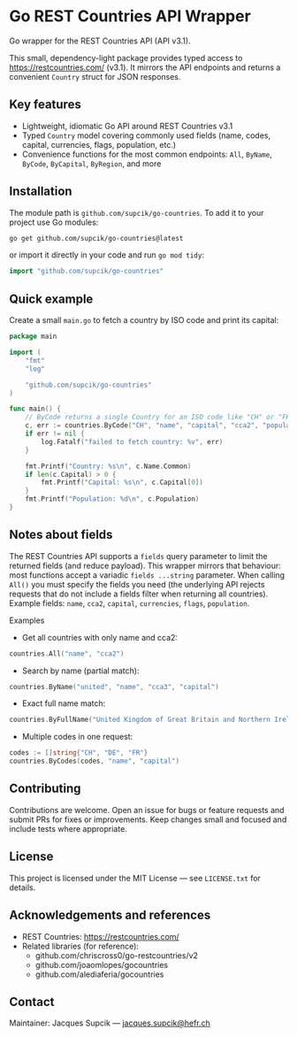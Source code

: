 # Go REST Countries API Wrapper

Go wrapper for the REST Countries API (API v3.1).

This small, dependency-light package provides typed access to https://restcountries.com/ (v3.1). It mirrors the API endpoints and returns a convenient `Country` struct for JSON responses.

## Key features

- Lightweight, idiomatic Go API around REST Countries v3.1
- Typed `Country` model covering commonly used fields (name, codes, capital, currencies, flags, population, etc.)
- Convenience functions for the most common endpoints: `All`, `ByName`, `ByCode`, `ByCapital`, `ByRegion`, and more

## Installation

The module path is `github.com/supcik/go-countries`. To add it to your project use Go modules:

```bash
go get github.com/supcik/go-countries@latest
```

or import it directly in your code and run `go mod tidy`:

```go
import "github.com/supcik/go-countries"
```

## Quick example

Create a small `main.go` to fetch a country by ISO code and print its capital:

```go
package main

import (
	"fmt"
	"log"

	"github.com/supcik/go-countries"
)

func main() {
	// ByCode returns a single Country for an ISO code like "CH" or "FRA"
	c, err := countries.ByCode("CH", "name", "capital", "cca2", "population")
	if err != nil {
		log.Fatalf("failed to fetch country: %v", err)
	}

	fmt.Printf("Country: %s\n", c.Name.Common)
	if len(c.Capital) > 0 {
		fmt.Printf("Capital: %s\n", c.Capital[0])
	}
	fmt.Printf("Population: %d\n", c.Population)
}
```

## Notes about fields

The REST Countries API supports a `fields` query parameter to limit the
returned fields (and reduce payload). This wrapper mirrors that
behaviour: most functions accept a variadic `fields ...string`
parameter. When calling `All()` you must specify the fields you need
(the underlying API rejects requests that do not include a fields filter
when returning all countries). Example fields: `name`, `cca2`,
`capital`, `currencies`, `flags`, `population`.

Examples

- Get all countries with only name and cca2:

```go
countries.All("name", "cca2")
```

- Search by name (partial match):

```go
countries.ByName("united", "name", "cca3", "capital")
```

- Exact full name match:

```go
countries.ByFullName("United Kingdom of Great Britain and Northern Ireland", "name", "capital")
```

- Multiple codes in one request:

```go
codes := []string{"CH", "DE", "FR"}
countries.ByCodes(codes, "name", "capital")
```

## Contributing

Contributions are welcome. Open an issue for bugs or feature requests and submit PRs for fixes or improvements. Keep changes small and focused and include tests where appropriate.

## License

This project is licensed under the MIT License — see `LICENSE.txt` for details.

## Acknowledgements and references

- REST Countries: https://restcountries.com/
- Related libraries (for reference):
  - github.com/chriscross0/go-restcountries/v2
  - github.com/joaomlopes/gocountries
  - github.com/alediaferia/gocountries

## Contact

Maintainer: Jacques Supcik — jacques.supcik@hefr.ch
